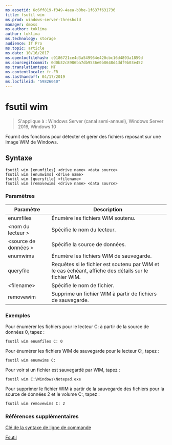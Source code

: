 ```yaml
---
ms.assetid: 6c6ff819-f349-4aea-b0be-1f637f631736
title: fsutil wim
ms.prod: windows-server-threshold
manager: dmoss
ms.author: toklima
author: toklima
ms.technology: storage
audience: IT Pro
ms.topic: article
ms.date: 10/16/2017
ms.openlocfilehash: c9186721ce4d3a549964e420cbc16d4893a1859d
ms.sourcegitcommit: 0d0b32c8986ba7db9536e0b8648d4ddf9b03e452
ms.translationtype: MT
ms.contentlocale: fr-FR
ms.lasthandoff: 04/17/2019
ms.locfileid: "59826040"
---
```

# <a name="fsutil-wim"></a>fsutil wim
>S'applique à : Windows Server (canal semi-annuel), Windows Server 2016, Windows 10

Fournit des fonctions pour détecter et gérer des fichiers reposant sur une Image WIM de Windows.

## <a name="syntax"></a>Syntaxe

```
fsutil wim [enumfiles] <drive name> <data source>
fsutil wim [enumwims] <drive name>
fsutil wim [queryfile] <filename>
fsutil wim [removewim] <drive name> <data source>
```

### <a name="parameters"></a>Paramètres

|Paramètre|Description|
|-------------|---------------|
|enumfiles|Énumère les fichiers WIM soutenu.|
|\<nom du lecteur >|Spécifie le nom du lecteur.|
|\<source de données >|Spécifie la source de données.|
|enumwims|Énumère les fichiers WIM de sauvegarde.|
|queryfile|Requêtes si le fichier est soutenu par WIM et le cas échéant, affiche des détails sur le fichier WIM.|
|\<filename>|Spécifie le nom de fichier.|
|removewim|Supprime un fichier WIM à partir de fichiers de sauvegarde.|




### <a name="examples"></a>Exemples

Pour énumérer les fichiers pour le lecteur C: à partir de la source de données 0, tapez :

```
fsutil wim enumfiles C: 0
```

Pour énumérer les fichiers WIM de sauvegarde pour le lecteur C:, tapez :

```
fsutil wim enumwims C:
```

Pour voir si un fichier est sauvegardé par WIM, tapez :

```
fsutil wim C:\Windows\Notepad.exe
```

Pour supprimer le fichier WIM à partir de la sauvegarde des fichiers pour la source de données 2 et le volume C:, tapez :

```
fsutil wim removewims C: 2
```

### <a name="additional-references"></a>Références supplémentaires
[Clé de la syntaxe de ligne de commande](Command-Line-Syntax-Key.md)

[Fsutil](Fsutil.md)